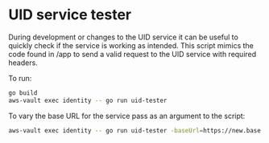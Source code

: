 # UID service tester

During development or changes to the UID service it can be useful to quickly check if the service is working as intended. This script mimics the code found in /app to send a valid request to the UID service with required headers.

To run:

```bash
go build
aws-vault exec identity -- go run uid-tester
```

To vary the base URL for the service pass as an argument to the script:

```bash
aws-vault exec identity -- go run uid-tester -baseUrl=https://new.base.url
```
